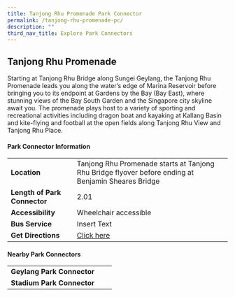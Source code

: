 ```yaml
---
title: Tanjong Rhu Promenade Park Connector
permalink: /tanjong-rhu-promenade-pc/
description: ""
third_nav_title: Explore Park Connectors
---
```

## Tanjong Rhu Promenade

Starting at Tanjong Rhu Bridge along Sungei Geylang, the Tanjong Rhu Promenade leads you along the water’s edge of Marina Reservoir before bringing you to its endpoint at Gardens by the Bay (Bay East), where stunning views of the Bay South Garden and the Singapore city skyline await you. The promenade plays host to a variety of sporting and recreational activities including dragon boat and kayaking at Kallang Basin and kite-flying and football at the open fields along Tanjong Rhu View and Tanjong Rhu Place.



#### Park Connector Information

|  |  |  |
| -------- | -------- | -------- |
| **Location** | Tanjong Rhu Promenade starts at Tanjong Rhu Bridge flyover before ending at Benjamin Sheares Bridge |  |
| **Length of Park Connector** | 2.01   |  |
| **Accessibility** | Wheelchair accessible | |
| **Bus Service** | Insert Text | |
| **Get Directions** | [Click here](http://www.onemap.gov.sg/main/v2/?lat=1.29829539735644&amp;lng=103.870953794757) | |


#### Nearby Park Connectors

|   |  |  |
| -------- | -------- | -------- |
| **Geylang Park Connector** | | |
| **Stadium Park Connector** | | |